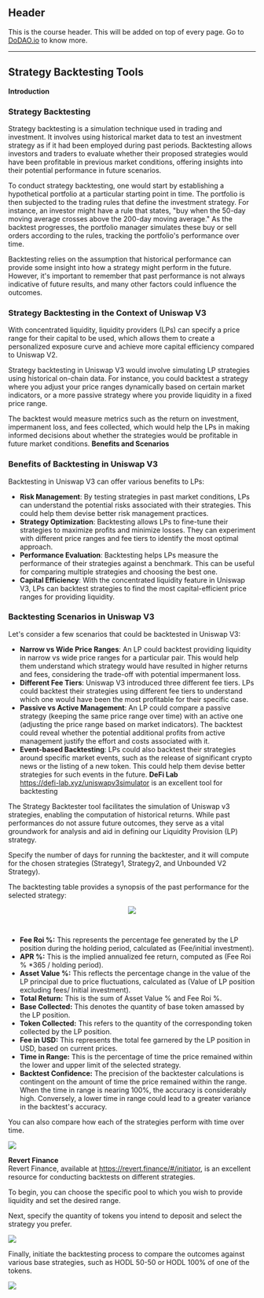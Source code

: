 ## Header
This is the course header. This will be added on top of every page. Go to [DoDAO.io](https://www.dodao.io) to know more.

 ---
 
 ## Strategy Backtesting Tools
 
 **Introduction**        

### Strategy Backtesting
Strategy backtesting is a simulation technique used in trading and investment. It involves using historical market data to test an investment strategy as if it had been employed during past periods. Backtesting allows investors and traders to evaluate whether their proposed strategies would have been profitable in previous market conditions, offering insights into their potential performance in future scenarios.

To conduct strategy backtesting, one would start by establishing a hypothetical portfolio at a particular starting point in time. The portfolio is then subjected to the trading rules that define the investment strategy. For instance, an investor might have a rule that states, "buy when the 50-day moving average crosses above the 200-day moving average." As the backtest progresses, the portfolio manager simulates these buy or sell orders according to the rules, tracking the portfolio's performance over time.

Backtesting relies on the assumption that historical performance can provide some insight into how a strategy might perform in the future. However, it's important to remember that past performance is not always indicative of future results, and many other factors could influence the outcomes.

### Strategy Backtesting in the Context of Uniswap V3
With concentrated liquidity, liquidity providers (LPs) can specify a price range for their capital to be used, which allows them to create a personalized exposure curve and achieve more capital efficiency compared to Uniswap V2.

Strategy backtesting in Uniswap V3 would involve simulating LP strategies using historical on-chain data. For instance, you could backtest a strategy where you adjust your price ranges dynamically based on certain market indicators, or a more passive strategy where you provide liquidity in a fixed price range.

The backtest would measure metrics such as the return on investment, impermanent loss, and fees collected, which would help the LPs in making informed decisions about whether the strategies would be profitable in future market conditions. 
 **Benefits and Scenarios**        
### Benefits of Backtesting in Uniswap V3
Backtesting in Uniswap V3 can offer various benefits to LPs:
* **Risk Management**: By testing strategies in past market conditions, LPs can understand the potential risks associated with their strategies. This could help them devise better risk management practices.
* **Strategy Optimization**: Backtesting allows LPs to fine-tune their strategies to maximize profits and minimize losses. They can experiment with different price ranges and fee tiers to identify the most optimal approach.
* **Performance Evaluation**: Backtesting helps LPs measure the performance of their strategies against a benchmark. This can be useful for comparing multiple strategies and choosing the best one.
* **Capital Efficiency**: With the concentrated liquidity feature in Uniswap V3, LPs can backtest strategies to find the most capital-efficient price ranges for providing liquidity.

### Backtesting Scenarios in Uniswap V3
Let's consider a few scenarios that could be backtested in Uniswap V3:

* **Narrow vs Wide Price Ranges**: An LP could backtest providing liquidity in narrow vs wide price ranges for a particular pair. This would help them understand which strategy would have resulted in higher returns and fees, considering the trade-off with potential impermanent loss.
* **Different Fee Tiers**: Uniswap V3 introduced three different fee tiers. LPs could backtest their strategies using different fee tiers to understand which one would have been the most profitable for their specific case.
* **Passive vs Active Management**: An LP could compare a passive strategy (keeping the same price range over time) with an active one (adjusting the price range based on market indicators). The backtest could reveal whether the potential additional profits from active management justify the effort and costs associated with it.
* **Event-based Backtesting**: LPs could also backtest their strategies around specific market events, such as the release of significant crypto news or the listing of a new token. This could help them devise better strategies for such events in the future. 
 **DeFi Lab**        
https://defi-lab.xyz/uniswapv3simulator is an excellent tool for backtesting

The Strategy Backtester tool facilitates the simulation of Uniswap v3 strategies, enabling the computation of historical returns. While past performances do not assure future outcomes, they serve as a vital groundwork for analysis and aid in defining our Liquidity Provision (LP) strategy.

Specify the number of days for running the backtester, and it will compute for the chosen strategies (Strategy1, Strategy2, and Unbounded V2 Strategy).

The backtesting table provides a synopsis of the past performance for the selected strategy:
<div align="center">
<img style="margin-bottom:30px" src="https://d31h13bdjwgzxs.cloudfront.net/academy/uniswap-eth-1/Guide/strategy-backtesting-tools-uniswap/1685398354315_back_test_defi_lab_1.png"/>
</div>

- **Fee Roi %:** This represents the percentage fee generated by the LP position during the holding period, calculated as (Fee/initial investment).
- **APR %:** This is the implied annualized fee return, computed as (Fee Roi % *365 / holding period).
- **Asset Value %:** This reflects the percentage change in the value of the LP principal due to price fluctuations, calculated as (Value of LP position excluding fees/ Initial investment).
- **Total Return:** This is the sum of Asset Value % and Fee Roi %.
- **Base Collected:** This denotes the quantity of base token amassed by the LP position.
- **Token Collected:** This refers to the quantity of the corresponding token collected by the LP position.
- **Fee in USD:** This represents the total fee garnered by the LP position in USD, based on current prices.
- **Time in Range:** This is the percentage of time the price remained within the lower and upper limit of the selected strategy.
- **Backtest Confidence:** The precision of the backtester calculations is contingent on the amount of time the price remained within the range. When the time in range is nearing 100%, the accuracy is considerably high. Conversely, a lower time in range could lead to a greater variance in the backtest's accuracy.

You can also compare how each of the strategies perform with time over time.

![](https://d31h13bdjwgzxs.cloudfront.net/academy/uniswap-eth-1/Guide/strategy-backtesting-tools-uniswap/1685398740110_back_test_defi_lab_2.png)

 
 **Revert Finance**        
Revert Finance, available at https://revert.finance/#/initiator, is an excellent resource for conducting backtests on different strategies.

To begin, you can choose the specific pool to which you wish to provide liquidity and set the desired range.

Next, specify the quantity of tokens you intend to deposit and select the strategy you prefer.


![](https://d31h13bdjwgzxs.cloudfront.net/academy/uniswap-eth-1/Guide/strategy-backtesting-tools-uniswap/1685399724525_revert_back_1.png)

Finally, initiate the backtesting process to compare the outcomes against various base strategies, such as HODL 50-50 or HODL 100% of one of the tokens.

![](https://d31h13bdjwgzxs.cloudfront.net/academy/uniswap-eth-1/Guide/strategy-backtesting-tools-uniswap/1685399732682_revert_back_2.png)
 
 
